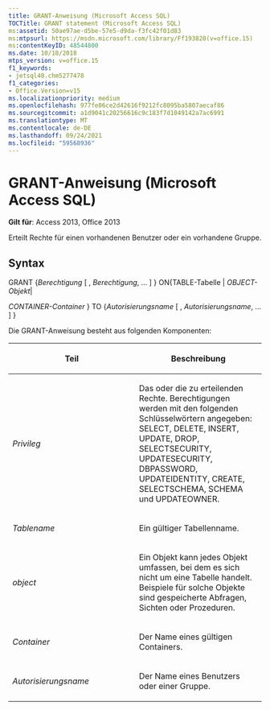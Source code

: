 ```yaml
---
title: GRANT-Anweisung (Microsoft Access SQL)
TOCTitle: GRANT statement (Microsoft Access SQL)
ms:assetid: 50ae97ae-d5be-57e5-d9da-f3fc42f01d83
ms:mtpsurl: https://msdn.microsoft.com/library/Ff193820(v=office.15)
ms:contentKeyID: 48544800
ms.date: 10/18/2018
mtps_version: v=office.15
f1_keywords:
- jetsql40.chm5277478
f1_categories:
- Office.Version=v15
ms.localizationpriority: medium
ms.openlocfilehash: 977fe06ce2d42616f9212fc8095ba5807aecaf86
ms.sourcegitcommit: a1d9041c20256616c9c183f7d1049142a7ac6991
ms.translationtype: MT
ms.contentlocale: de-DE
ms.lasthandoff: 09/24/2021
ms.locfileid: "59568936"
---
```

# <a name="grant-statement-microsoft-access-sql"></a>GRANT-Anweisung (Microsoft Access SQL)

**Gilt für**: Access 2013, Office 2013

Erteilt Rechte für einen vorhandenen Benutzer oder ein vorhandene Gruppe.

## <a name="syntax"></a>Syntax

GRANT {*Berechtigung* \[ , *Berechtigung*, ... \] } ON{TABLE-Tabelle |  *OBJECT-Objekt*|

*CONTAINER-Container* } TO {*Autorisierungsname* \[ , *Autorisierungsname*, ... \] }

Die GRANT-Anweisung besteht aus folgenden Komponenten:

<table>
<colgroup>
<col style="width: 50%" />
<col style="width: 50%" />
</colgroup>
<thead>
<tr class="header">
<th><p>Teil</p></th>
<th><p>Beschreibung</p></th>
</tr>
</thead>
<tbody>
<tr class="odd">
<td><p><em>Privileg</em></p></td>
<td><p>Das oder die zu erteilenden Rechte. Berechtigungen werden mit den folgenden Schlüsselwörtern angegeben: SELECT, DELETE, INSERT, UPDATE, DROP, SELECTSECURITY, UPDATESECURITY, DBPASSWORD, UPDATEIDENTITY, CREATE, SELECTSCHEMA, SCHEMA und UPDATEOWNER.</p></td>
</tr>
<tr class="even">
<td><p><em>Tablename</em></p></td>
<td><p>Ein gültiger Tabellenname.</p></td>
</tr>
<tr class="odd">
<td><p><em>object</em></p></td>
<td><p>Ein Objekt kann jedes Objekt umfassen, bei dem es sich nicht um eine Tabelle handelt. Beispiele für solche Objekte sind gespeicherte Abfragen, Sichten oder Prozeduren.</p></td>
</tr>
<tr class="even">
<td><p><em>Container</em></p></td>
<td><p>Der Name eines gültigen Containers.</p></td>
</tr>
<tr class="odd">
<td><p><em>Autorisierungsname</em></p></td>
<td><p>Der Name eines Benutzers oder einer Gruppe.</p></td>
</tr>
</tbody>
</table>

